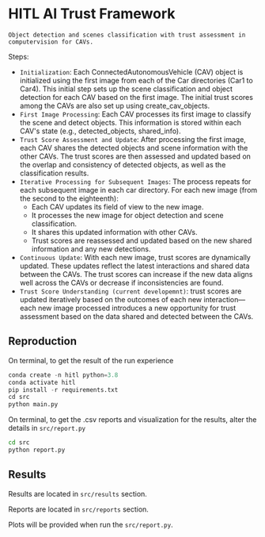 # HITL AI Trust Framework

`Object detection and scenes classification with trust assessment in computervision for CAVs.`

Steps:
- `Initialization`: Each ConnectedAutonomousVehicle (CAV) object is initialized using the first image from each of the Car directories (Car1 to Car4). This initial step sets up the scene classification and object detection for each CAV based on the first image. The initial trust scores among the CAVs are also set up using create_cav_objects.
- `First Image Processing`: Each CAV processes its first image to classify the scene and detect objects. This information is stored within each CAV's state (e.g., detected_objects, shared_info).
- `Trust Score Assessment and Update`: After processing the first image, each CAV shares the detected objects and scene information with the other CAVs. The trust scores are then assessed and updated based on the overlap and consistency of detected objects, as well as the classification results.
- `Iterative Processing for Subsequent Images`: The process repeats for each subsequent image in each car directory. For each new image (from the second to the eighteenth):
    - Each CAV updates its field of view to the new image.
    - It processes the new image for object detection and scene classification.
    - It shares this updated information with other CAVs.
    - Trust scores are reassessed and updated based on the new shared information and any new detections.
- `Continuous Update`: With each new image, trust scores are dynamically updated. These updates reflect the latest interactions and shared data between the CAVs. The trust scores can increase if the new data aligns well across the CAVs or decrease if inconsistencies are found.
- `Trust Score Understanding (current developemnt)`: trust scores are updated iteratively based on the outcomes of each new interaction—each new image processed introduces a new opportunity for trust assessment based on the data shared and detected between the CAVs.

## Reproduction
On terminal, to get the result of the run experience
```python
conda create -n hitl python=3.8
conda activate hitl
pip install -r requirements.txt
cd src
python main.py
```

On terminal, to get the .csv reports and visualization for the results, alter the details in `src/report.py`
```sh
cd src
python report.py
```


## Results 
Results are located in `src/results` section.

Reports are located in `src/reports` section.

Plots will be provided when run the `src/report.py`.


